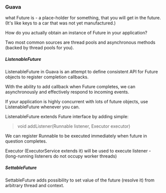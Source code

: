 ### Guava

what Future<T> is - a place-holder for something, that you will get in the future.(It's like keys to a car that was not yet manufactured.)

How do you actually obtain an instance of Future<T> in your application? 

Two most common sources are thread pools and asynchronous methods (backed by thread pools for you).


##### ListenableFuture

ListenableFuture in Guava is an attempt to define consistent API for Future objects to register completion callbacks.

With the ability to add callback when Future completes, we can asynchronously and effectively respond to incoming events. 

If your application is highly concurrent with lots of future objects, use ListenableFuture whenever you can.

 ListenableFuture extends Future interface by adding simple: 
 
  > void addListener(Runnable listener, Executor executor)
  
We can register Runnable to be executed immediately when future in question completes. 

 Executor (ExecutorService extends it) will be used to execute listener - (long-running listeners do not occupy worker threads)

##### SettableFuture

SettableFuture adds possibility to set value of the future (resolve it) from arbitrary thread and context.
